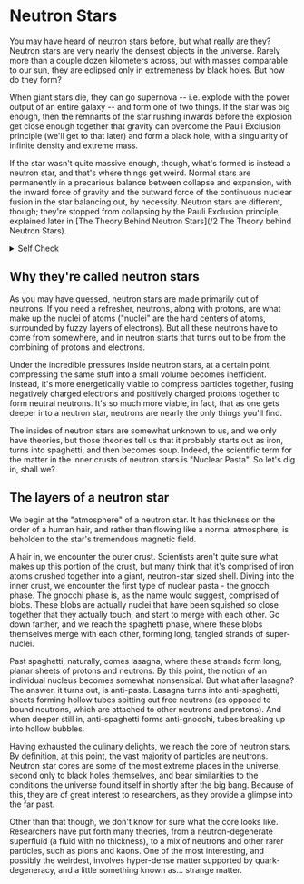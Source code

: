 # Neutron Stars

You may have heard of neutron stars before, but what really are they?
Neutron stars are very nearly the densest objects in the universe. 
Rarely more than a couple dozen kilometers across, but with masses comparable
to our sun, they are eclipsed only in extremeness by black holes.
But how do they form?

When giant stars die, they can go supernova -- i.e. explode with the power
output of an entire galaxy -- and form one of two things. If the star was big enough,
then the remnants of the star rushing inwards before the explosion get close enough
together that gravity can overcome the Pauli Exclusion principle (we'll get to that later)
and form a black hole, with a singularity of infinite density and extreme mass.

If the star wasn't quite massive enough, though, what's formed is instead a neutron
star, and that's where things get weird. Normal stars are permanently in a precarious balance between collapse and expansion, with the inward force of gravity and the outward force of the continuous nuclear fusion in the star balancing out, by necessity. Neutron stars are different, though; they're stopped from collapsing by the Pauli Exclusion principle, explained later in [The Theory Behind Neutron Stars](/2 The Theory behind Neutron Stars).

<!-- Quiz -->
<details>
<summary>Self Check</summary>

What is your favourite language?
<form>
  <input type="radio" id="html" name="fav_language" value="HTML">
  <label for="html">HTML</label><br>
  <input type="radio" id="css" name="fav_language" value="CSS">
  <label for="css">CSS</label><br>
  <input type="radio" id="javascript" name="fav_language" value="JavaScript">
  <label for="javascript">JavaScript</label>
</form> 
<button onclick="check()">Submit</button>
<div id='test'></div>

<script>
function check() {
    document.getElementById("test").innerText = "Wow! You like " + document.querySelector('input[name = "fav_language"]:checked').value;
}
</script>
</details>
<!-- /Quiz -->


## Why they're called neutron stars

As you may have guessed, neutron stars are made primarily out of neutrons. If you need a refresher, neutrons, along with protons, are what make up the nuclei of atoms ("nuclei" are the hard centers of atoms, surrounded by fuzzy layers of electrons). But all these neutrons have to come from somewhere, and in neutron starts that turns out to be from the combining of protons and electrons.

Under the incredible pressures inside neutron stars, at a certain point, compressing the same stuff into a small volume becomes inefficient. Instead, it's more energetically viable to compress particles together, fusing negatively charged electrons and positively charged protons together to form neutral neutrons. It's so much more viable, in fact, that as one gets deeper into a neutron star, neutrons are nearly the only things you'll find.

The insides of neutron stars are somewhat unknown to us, and we only have theories, but those theories tell us that it probably starts out as iron, turns into spaghetti, and then becomes soup. Indeed, the scientific term for the matter in the inner crusts of neutron stars is "Nuclear Pasta". So let's dig in, shall we?

## The layers of a neutron star

We begin at the "atmosphere" of a neutron star. It has thickness on the order of a human hair, and rather than flowing like a normal atmosphere, is beholden to the star's tremendous magnetic field.

A hair in, we encounter the outer crust. Scientists aren't quite sure what makes up this portion of the crust, but many think that it's comprised of iron atoms crushed together into a giant, neutron-star sized shell. Diving into the inner crust, we encounter the first type of nuclear pasta - the gnocchi phase. The gnocchi phase is, as the name would suggest, comprised of blobs. These blobs are actually nuclei that have been squished so close together that they actually touch, and start to merge with each other. Go down farther, and we reach the spaghetti phase, where these blobs themselves merge with each other, forming long, tangled strands of super-nuclei.

Past spaghetti, naturally, comes lasagna, where these strands form long, planar sheets of protons and neutrons. By this point, the notion of an individual nucleus becomes somewhat nonsensical. But what after lasagna? The answer, it turns out, is anti-pasta. Lasagna turns into anti-spaghetti, sheets forming hollow tubes spitting out free neutrons (as opposed to bound neutrons, which are attached to other neutrons and protons). And when deeper still in, anti-spaghetti forms anti-gnocchi, tubes breaking up into hollow bubbles.

Having exhausted the culinary delights, we reach the core of neutron stars. By definition, at this point, the vast majority of particles are neutrons. Neutron star cores are some of the most extreme places in the universe, second only to black holes themselves, and bear similarities to the conditions the universe found itself in shortly after the big bang. Because of this, they are of great interest to researchers, as they provide a glimpse into the far past.

Other than that though, we don't know for sure what the core looks like. Researchers have put forth many theories, from a neutron-degenerate  superfluid (a fluid with no thickness), to a mix of neutrons and other rarer particles, such as pions and kaons. One of the most interesting, and possibly the weirdest, involves hyper-dense matter supported by quark-degeneracy, and a little something known as... strange matter.